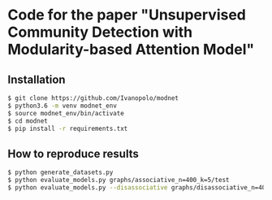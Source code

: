 # Code for the paper "Unsupervised Community Detection with Modularity-based Attention Model"

Installation
------------
```bash
$ git clone https://github.com/Ivanopolo/modnet
$ python3.6 -m venv modnet_env
$ source modnet_env/bin/activate
$ cd modnet
$ pip install -r requirements.txt
```

How to reproduce results
------------
```bash
$ python generate_datasets.py
$ python evaluate_models.py graphs/associative_n=400_k=5/test
$ python evaluate_models.py --disassociative graphs/disassociative_n=400_k=5/test
```
